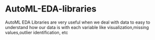 # AutoML-EDA-libraries
AutoML EDA Libraries are  very useful when we deal with data to easy to understand how our data is with each variable like visualization,missing values,outlier identification, etc
